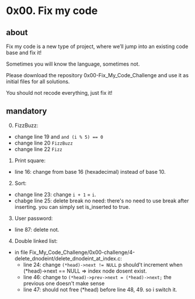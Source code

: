 # 0x00. Fix my code

## about

Fix my code is a new type of project, where we’ll jump into an existing code base and fix it!

Sometimes you will know the language, sometimes not.

Please download the repository 0x00-Fix_My_Code_Challenge and use it as initial files for all solutions.

You should not recode everything, just fix it!

## mandatory

0. FizzBuzz:

- change line 19 and `and (i % 5) == 0`
- change line 20 `FizzBuzz`
- change line 22 `Fizz`

1. Print square:

- line 16: change from base 16 (hexadecimal) instead of base 10.

2. Sort:

- change line 23: change `i + 1` = `i`.
- chabge line 25: delete break no need:
  there's no need to use break after inserting.
  you can simply set is_inserted to true.

3. User password:

- line 87: delete not.

4. Double linked list:

- in file Fix_My_Code_Challenge/0x00-challenge/4-delete_dnodeint/delete_dnodeint_at_index.c:
  - line 24: change `(*head)->next != NULL`
    p should't increment when (\*head)->next == NULL => index node dosent exist.
  - line 46: change to `(*head)->prev->next = (*head)->next;` the previous one doesn't make sense
  - line 47: should not free (\*head) before line 48, 49. so i switch it.
